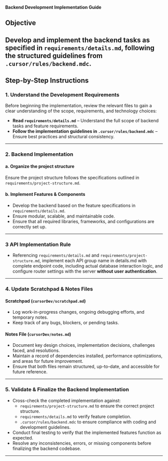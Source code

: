 **Backend Development Implementation Guide**

## **Objective**
Develop and implement the backend tasks as specified in `requirements/details.md`, following the structured guidelines from `.cursor/rules/backend.mdc`.
---

## **Step-by-Step Instructions**

### **1. Understand the Development Requirements**
Before beginning the implementation, review the relevant files to gain a clear understanding of the scope, requirements, and technology choices:

- **Read `requirements/details.md`** – Understand the full scope of backend tasks and feature requirements.
- **Follow the implementation guidelines in `.cursor/rules/backend.mdc`** – Ensure best practices and structural consistency.


---

### **2. Backend Implementation**

#### **a. Organize the project structure**
Ensure the project structure follows the specifications outlined in `requirements/project-structure.md`.

#### **b. Implement Features & Components**
- Develop the backend based on the feature specifications in `requirements/details.md`.
- Ensure modular, scalable, and maintainable code.
- Ensure that all required libraries, frameworks, and configurations are correctly set up.

---

### **3 API Implementation Rule**  
- Referencing `requirements/details.md` and `requirements/project-structure.md`, implement each API group name in details.md with complete endpoint code, including actual database interaction logic, and configure router settings with the server **without user authentication**. 


---

### **4. Update Scratchpad & Notes Files**

#### **Scratchpad (`cursorDev/scratchpad.md`)**
- Log work-in-progress changes, ongoing debugging efforts, and temporary notes.
- Keep track of any bugs, blockers, or pending tasks.

#### **Notes File (`cursorDev/notes.md`)**
- Document key design choices, implementation decisions, challenges faced, and resolutions.
- Maintain a record of dependencies installed, performance optimizations, and areas for future improvement.
- Ensure that both files remain structured, up-to-date, and accessible for future reference.

---

### **5. Validate & Finalize the Backend Implementation**
- Cross-check the completed implementation against:
  - `requirements/project-structure.md` to ensure the correct project structure.
  - `requirements/details.md` to verify feature completion.
  - `.cursor/rules/backend.mdc` to ensure compliance with coding and development guidelines.
- Conduct final testing to verify that the implemented features function as expected.
- Resolve any inconsistencies, errors, or missing components before finalizing the backend codebase.

---


